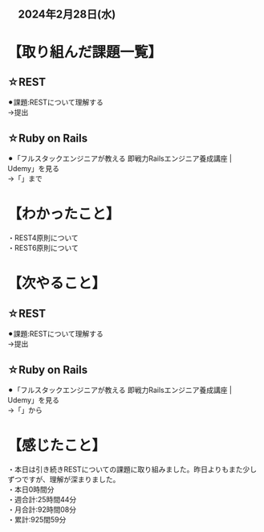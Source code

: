 ## 　2024年2月28日(水)
# 【取り組んだ課題一覧】
## ☆REST
⚫︎課題:RESTについて理解する<br>
→提出<br>
## ☆Ruby on Rails
⚫︎「フルスタックエンジニアが教える 即戦力Railsエンジニア養成講座 | Udemy」を見る<br>
→「」まで<br>
# 【わかったこと】
・REST4原則について<br>
・REST6原則について<br>
# 【次やること】
## ☆REST
⚫︎課題:RESTについて理解する<br>
→提出<br>
## ☆Ruby on Rails
⚫︎「フルスタックエンジニアが教える 即戦力Railsエンジニア養成講座 | Udemy」を見る<br>
→「」から<br>
# 【感じたこと】
・本日は引き続きRESTについての課題に取り組みました。昨日よりもまた少しずつですが、理解が深まりました。<br>
・本日0時間分<br>
・週合計:25時間44分<br>
・月合計:92時間08分<br>
・累計:925間59分<br>
